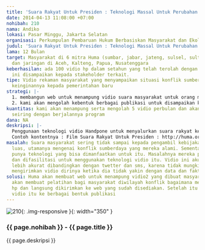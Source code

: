 ```yaml
---
title: 'Suara Rakyat Untuk Presiden : Teknologi Massal Untuk Perubahan'
date: 2014-04-13 11:08:00 +07:00
nohibah: 210
nama: Andiko
lokasi: Pasar Minggu, Jakarta Selatan
organisasi: Perkumpulan Pembaruan Hukum Berbasiskan Masyarakat dan Ekologis
judul: 'Suara Rakyat Untuk Presiden : Teknologi Massal Untuk Perubahan'
lama: 12 Bulan
target: Masyarakat di 6 mitra Huma (sumbar, jabar, jateng, sulsel, sulteng, kalbar)
  dan jaringan di Aceh, Kalteng, Papua, Nusatenggara
keberhasilan: ada 100 vidio hp dalam setahun yang telah terolah dengan baik. Vidio
  ini disampaikan kepada stakeholder terkait.
tipe: Vidio rekaman masyarakat yang menyampaikan situasi konflik sumberdaya alam dan
  keinginannya kepada pemerintahan baru
strategi: |-
  1. membangun web untuk menampung vidio suara masyarakat untuk orang melihat langsung
  2. kami akan mengolah kebentuk berbagai publikasi untuk disampaikan kepada pengambil kebijakan
kuantitas: kami akan menampung serta mengolah 5 vidio perbulan dan akan terus berkembang
  seiring dengan berjalannya program
dana: NA
deskripsi: |-
  Penggunaan teknologi vidio Handpone untuk menyalurkan suara rakyat ke presiden dan untuk pemantauan konflik di lapangan. Masyarakat diorganisir untuk mengambil sendiri vidio dirinya dengan konten pemantauan konflik dan keinginan untuk perubahan. Huma kemudian memfasilitasi web untuk menambung dan mendistribusikan vidio itu.
  Contoh kontentnya : Film Suara Rakyat Untuk Presiden : http://huma.or.id/publikasi/video-suara-rakyat-untuk-presiden.html
masalah: Suara masyarakat sering tidak sampai kepada pengambil kebijakan dan publik
  luas, utamanya mengenai konflik sumberdaya yang mereka alami. Sementara itu mereka
  punya teknologi yang bisa dimanfaatkan untuk itu. Masalahnya mereka perlu diajarkan
  dan difasilitasi untuk menggunakan teknologi vidio itu. Vidio ini akurasi faktanya
  lebih akurat dibandingkan dengan twetter dan sms, karena tidak mungkin orang mau
  mengirimkan vidio dirinya ketika dia tidak yakin dengan data dan faktanya.
solusi: Huma akan membuat web untuk menampung vidio2 yang dibuat masyarakat ini. Huma
  akan membuat pelatihan bagi masyarakat diwilayah konflik bagaimana menggunakan vidio
  hp dan langsung dikirimkan ke web yang sudah disediakan. Setelah itu huma akan mengolah
  vidio itu ke berbagai bentuk publikasi
---
```


![210](/static/img/hibahcms/210.png){: .img-responsive }{: width="350" }

### {{ page.nohibah }} - {{ page.title }}

{{ page.deskripsi }}
